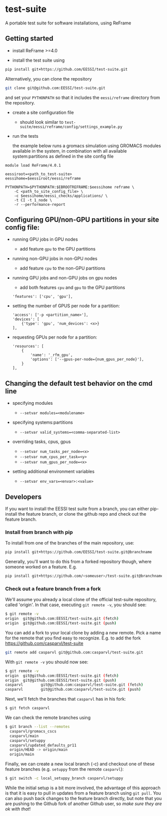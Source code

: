 # test-suite
A portable test suite for software installations, using ReFrame

## Getting started

- install ReFrame >=4.0

- install the test suite using 

```bash
pip install git+https://github.com/EESSI/test-suite.git
```

Alternatively, you can clone the repository

```bash
git clone git@github.com:EESSI/test-suite.git
```

and set your `PYTHONPATH` so that it includes the `eessi/reframe` directory from the repository.

- create a site configuration file

    - should look similar to `test-suite/eessi/reframe/config/settings_example.py`

- run the tests

    the example below runs a gromacs simulation using GROMACS modules available in the system,
    in combination with all available system:partitions as defined in the site config file

```
module load ReFrame/4.0.1

eessiroot=<path_to_test-suite>
eessihome=$eessiroot/eessi/reframe

PYTHONPATH=$PYTHONPATH:$EBROOTREFRAME:$eessihome reframe \
    -C <path_to_site_config_file> \
    -c $eessihome/eessi_checks/applications/ \
    -t CI -t 1_node \
    -r --performance-report
```

## Configuring GPU/non-GPU partitions in your site config file:

- running GPU jobs in GPU nodes
    - add feature `gpu` to the GPU partitions

- running non-GPU jobs in non-GPU nodes
    - add feature `cpu` to the non-GPU partitions

- running GPU jobs and non-GPU jobs on gpu nodes
    - add both features `cpu` and `gpu` to the GPU partitions
    ```
    'features': ['cpu', 'gpu'],
    ```

- setting the number of GPUS per node <x> for a partition:
    ```
    'access': ['-p <partition_name>'],
    'devices': [
        {'type': 'gpu', 'num_devices': <x>}
    ],
    ```
- requesting GPUs per node for a partition:
    ```
    'resources': [
        {
            'name': '_rfm_gpu',
            'options': ['--gpus-per-node={num_gpus_per_node}'],
        }
    ],
    ```

## Changing the default test behavior on the cmd line

- specifying modules
    - `--setvar modules=<modulename>`

- specifying systems:partitions
    - `--setvar valid_systems=<comma-separated-list>`

- overriding tasks, cpus, gpus
    - `--setvar num_tasks_per_node=<x>`
    - `--setvar num_cpus_per_task=<y>`
    - `--setvar num_gpus_per_node=<x>`

- setting additional environment variables
    - `--setvar env_vars=<envar>:<value>`

## Developers
If you want to install the EESSI test suite from a branch, you can either pip-install the feature branch, or clone the github repo and check out the feature branch.

### Install from branch with pip

To install from one of the branches of the main repository, use:

```bash
pip install git+https://github.com/EESSI/test-suite.git@branchname
```

Generally, you'll want to do this from a forked repository though, where someone worked on a feature. E.g.

```bash
pip install git+https://github.com/<someuser>/test-suite.git@branchname
```

### Check out a feature branch from a fork
We'll assume you already a local clone of the official test-suite repository, called 'origin'. In that case, executing `git remote -v`, you should see:

```bash
$ git remote -v
origin  git@github.com:EESSI/test-suite.git (fetch)
origin  git@github.com:EESSI/test-suite.git (push)
```

You can add a fork to your local clone by adding a new remote. Pick a name for the remote that you find easy to recognize. E.g. to add the fork https://github.com/casparvl/test-suite

```bash
git remote add casparvl git@github.com:casparvl/test-suite.git
```

With `git remote -v` you should now see:

```bash
$ git remote -v
origin  git@github.com:EESSI/test-suite.git (fetch)
origin  git@github.com:EESSI/test-suite.git (push)
casparvl        git@github.com:casparvl/test-suite.git (fetch)
casparvl        git@github.com:casparvl/test-suite.git (push)
```

Next, we'll fetch the branches that `casparvl` has in his fork:

```bash
$ git fetch casparvl
```

We can check the remote branches using
```bash
$ git branch --list --remotes
  casparvl/gromacs_cscs
  casparvl/main
  casparvl/setuppy
  casparvl/updated_defaults_pr11
  origin/HEAD -> origin/main
  origin/main
```

Finally, we can create a new local branch (-c) and checkout one of these feature branches (e.g. `setuppy` from the remote `casparvl`):
```bash
$ git switch -c local_setuppy_branch casparvl/setuppy
```

While the initial setup is a bit more involved, the advantage of this approach is that it is easy to pull in updates from a feature branch using `git pull`. You can also push back changes to the feature branch directly, but note that you are pushing to the Github fork of another Github user, so _make sure they are ok with that_!
